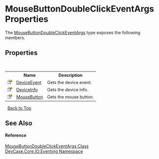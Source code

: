 # MouseButtonDoubleClickEventArgs Properties
 

The <a href="T_DevCase_Core_IO_Eventing_MouseButtonDoubleClickEventArgs">MouseButtonDoubleClickEventArgs</a> type exposes the following members.


## Properties
&nbsp;<table><tr><th></th><th>Name</th><th>Description</th></tr><tr><td>![Public property](media/pubproperty.gif "Public property")</td><td><a href="P_DevCase_Core_IO_Eventing_MouseButtonDoubleClickEventArgs_DeviceEvent">DeviceEvent</a></td><td>
Gets the device event.</td></tr><tr><td>![Public property](media/pubproperty.gif "Public property")</td><td><a href="P_DevCase_Core_IO_Eventing_MouseButtonDoubleClickEventArgs_DeviceInfo">DeviceInfo</a></td><td>
Gets the device info.</td></tr><tr><td>![Public property](media/pubproperty.gif "Public property")</td><td><a href="P_DevCase_Core_IO_Eventing_MouseButtonDoubleClickEventArgs_MouseButton">MouseButton</a></td><td>
Gets the mouse button.</td></tr></table>&nbsp;
<a href="#mousebuttondoubleclickeventargs-properties">Back to Top</a>

## See Also


#### Reference
<a href="T_DevCase_Core_IO_Eventing_MouseButtonDoubleClickEventArgs">MouseButtonDoubleClickEventArgs Class</a><br /><a href="N_DevCase_Core_IO_Eventing">DevCase.Core.IO.Eventing Namespace</a><br />